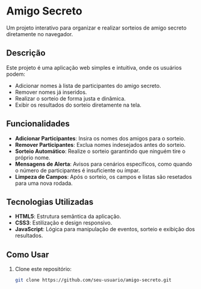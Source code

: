 # Amigo Secreto

Um projeto interativo para organizar e realizar sorteios de amigo secreto diretamente no navegador.

## Descrição
Este projeto é uma aplicação web simples e intuitiva, onde os usuários podem:
- Adicionar nomes à lista de participantes do amigo secreto.
- Remover nomes já inseridos.
- Realizar o sorteio de forma justa e dinâmica.
- Exibir os resultados do sorteio diretamente na tela.

## Funcionalidades
- **Adicionar Participantes**: Insira os nomes dos amigos para o sorteio.
- **Remover Participantes**: Exclua nomes indesejados antes do sorteio.
- **Sorteio Automático**: Realize o sorteio garantindo que ninguém tire o próprio nome.
- **Mensagens de Alerta**: Avisos para cenários específicos, como quando o número de participantes é insuficiente ou ímpar.
- **Limpeza de Campos**: Após o sorteio, os campos e listas são resetados para uma nova rodada.

## Tecnologias Utilizadas
- **HTML5**: Estrutura semântica da aplicação.
- **CSS3**: Estilização e design responsivo.
- **JavaScript**: Lógica para manipulação de eventos, sorteio e exibição dos resultados.

## Como Usar
1. Clone este repositório:
   ```bash
   git clone https://github.com/seu-usuario/amigo-secreto.git
